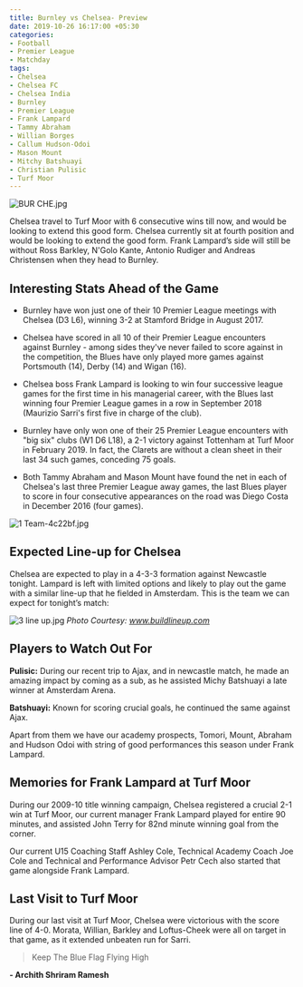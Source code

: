 ```yaml
---
title: Burnley vs Chelsea- Preview
date: 2019-10-26 16:17:00 +05:30
categories:
- Football
- Premier League
- Matchday
tags:
- Chelsea
- Chelsea FC
- Chelsea India
- Burnley
- Premier League
- Frank Lampard
- Tammy Abraham
- Willian Borges
- Callum Hudson-Odoi
- Mason Mount
- Mitchy Batshuayi
- Christian Pulisic
- Turf Moor
---
```


![BUR CHE.jpg](/uploads/BUR%20CHE.jpg)

Chelsea travel to Turf Moor with 6 consecutive wins till now, and would be looking to extend this good form. Chelsea currently sit at fourth position and would be looking to extend the good form. Frank Lampard’s side will still be without Ross Barkley, N'Golo Kante, Antonio Rudiger and Andreas Christensen when they head to Burnley.

## Interesting Stats Ahead of the Game

* Burnley have won just one of their 10 Premier League meetings with Chelsea (D3 L6), winning 3-2 at Stamford Bridge in August 2017.

* Chelsea have scored in all 10 of their Premier League encounters against Burnley - among sides they've never failed to score against in the competition, the Blues have only played more games against Portsmouth (14), Derby (14) and Wigan (16).

* Chelsea boss Frank Lampard is looking to win four successive league games for the first time in his managerial career, with the Blues last winning four Premier League games in a row in September 2018 (Maurizio Sarri's first five in charge of the club).

* Burnley have only won one of their 25 Premier League encounters with "big six" clubs (W1 D6 L18), a 2-1 victory against Tottenham at Turf Moor in February 2019. In fact, the Clarets are without a clean sheet in their last 34 such games, conceding 75 goals.

* Both Tammy Abraham and Mason Mount have found the net in each of Chelsea's last three Premier League away games, the last Blues player to score in four consecutive appearances on the road was Diego Costa in December 2016 (four games).

![1 Team-4c22bf.jpg](/uploads/1%20Team-4c22bf.jpg)

## Expected Line-up for Chelsea

Chelsea are expected to play in a 4-3-3 formation against Newcastle tonight. Lampard is left with limited options and likely to play out the game with a similar line-up that he fielded in Amsterdam. This is the team we can expect for tonight’s match:

![3 line up.jpg](/uploads/3%20line%20up.jpg) *Photo Courtesy: www.buildlineup.com*

## Players to Watch Out For

**Pulisic:** During our recent trip to Ajax, and in newcastle match, he made an amazing impact by coming as a sub, as he assisted Michy Batshuayi a late winner at Amsterdam Arena.

**Batshuayi:** Known for scoring crucial goals, he continued the same against Ajax.

Apart from them we have our academy prospects, Tomori, Mount, Abraham and Hudson Odoi with string of good performances this season under Frank Lampard.

## Memories for Frank Lampard at Turf Moor

During our 2009-10 title winning campaign, Chelsea registered a crucial 2-1 win at Turf Moor, our current manager Frank Lampard played for entire 90 minutes, and assisted John Terry for 82nd minute winning goal from the corner.

Our current U15 Coaching Staff Ashley Cole, Technical Academy Coach Joe Cole and Technical and Performance Advisor Petr Cech also started that game alongside Frank Lampard.

## Last Visit to Turf Moor

During our last visit at Turf Moor, Chelsea were victorious with the score line of 4-0. Morata, Willian, Barkley and Loftus-Cheek were all on target in that game, as it extended unbeaten run for Sarri.

> Keep The Blue Flag Flying High

**- Archith Shriram Ramesh**